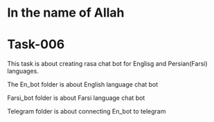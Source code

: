 # In the name of Allah

# Task-006 

This task is about creating rasa chat bot for Englisg and Persian(Farsi) languages.

The En_bot folder is about English language chat bot

Farsi_bot folder is about Farsi language chat bot

Telegram folder is about connecting En_bot to telegram
